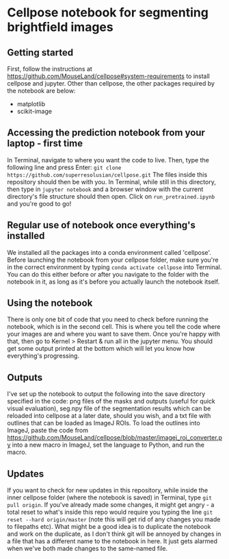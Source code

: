 # Cellpose notebook for segmenting brightfield images

## Getting started
First, follow the instructions at https://github.com/MouseLand/cellpose#system-requirements to install cellpose and jupyter.
Other than cellpose, the other packages required by the notebook are below:
- matplotlib
- scikit-image

## Accessing the prediction notebook from your laptop - first time
In Terminal, navigate to where you want the code to live. Then, type the following line and press Enter:
`git clone https://github.com/superresolusian/cellpose.git`
The files inside this repository should then be with you. In Terminal, while still in this directory, then type in `jupyter notebook` and a browser window with the current directory's file structure should then open. Click on `run_pretrained.ipynb` and you're good to go!

## Regular use of notebook once everything's installed
We installed all the packages into a conda environment called 'cellpose'. Before launching the notebook from your cellpose folder, make sure you're in the correct environment by typing `conda activate cellpose` into Terminal. You can do this either before or after you navigate to the folder with the notebook in it, as long as it's before you actually launch the notebook itself.

## Using the notebook
There is only one bit of code that you need to check before running the notebook, which is in the second cell. This is where you tell the code where your images are and where you want to save them.
Once you're happy with that, then go to Kernel > Restart & run all in the jupyter menu. You should get some output printed at the bottom which will let you know how everything's progressing.

## Outputs
I've set up the notebook to output the following into the save directory specified in the code: png files of the masks and outputs (useful for quick visual evaluation), seg.npy file of the segmentation results which can be reloaded into cellpose at a later date, should you wish, and a txt file with outlines that can be loaded as ImageJ ROIs.
To load the outlines into ImageJ, paste the code from https://github.com/MouseLand/cellpose/blob/master/imagej_roi_converter.py into a new macro in ImageJ, set the language to Python, and run the macro.

## Updates
If you want to check for new updates in this repository, while inside the inner cellpose folder (where the notebook is saved) in Terminal, type `git pull origin`. If you've already made some changes, it might get angry - a total reset to what's inside this repo would require you typing the line `git reset --hard origin/master` (note this will get rid of any changes you made to filepaths etc). What might be a good idea is to duplicate the notebook and work on the duplicate, as I don't think git will be annoyed by changes in a file that has a different name to the notebook in here. It just gets alarmed when we've both made changes to the same-named file.

